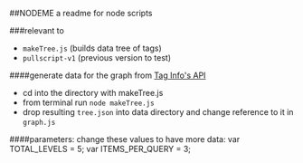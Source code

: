 ##NODEME
a readme for node scripts

###relevant to
* `makeTree.js` (builds data tree of tags)
* `pullscript-v1` (previous version to test)

####generate data for the graph from [Tag Info's API](taginfo.openstreetmap.org/api/4/key/combinations?filter=nodes&sortname=to_count&sortorder=desc&page=1&qtype=other_key&key=undefined&rp=3)
* cd into the directory with makeTree.js
* from terminal run `node makeTree.js`
* drop resulting `tree.json` into data directory and change reference to it in `graph.js`

####parameters:
change these values to have more data:
	var TOTAL_LEVELS = 5;
	var ITEMS_PER_QUERY = 3;